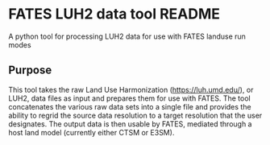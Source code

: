 # FATES LUH2 data tool README

A python tool for processing LUH2 data for use with FATES landuse run modes

## Purpose

This tool takes the raw Land Use Harmonization (https://luh.umd.edu/), or LUH2, data files as
input and prepares them for use with FATES.  The tool concatenates the various raw data sets into
a single file and provides the ability to regrid the source data resolution to a target
resolution that the user designates.  The output data is then usable by FATES, mediated through
a host land model (currently either CTSM or E3SM).
